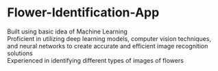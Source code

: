 # Flower-Identification-App

Built using basic idea of Machine Learning  
Proficient in utilizing deep learning models, computer vision techniques, and neural networks to create accurate and efficient image recognition solutions  
Experienced in identifying different types of images of flowers  
 
